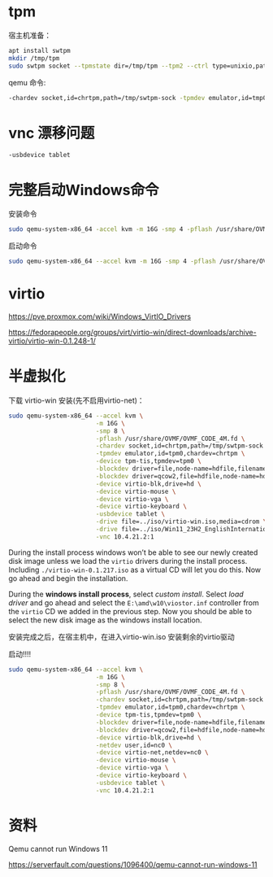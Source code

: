 # tpm

宿主机准备：

```sh
apt install swtpm
mkdir /tmp/tpm
sudo swtpm socket --tpmstate dir=/tmp/tpm --tpm2 --ctrl type=unixio,path=/tmp/swtpm-sock,mode=0777
```

qemu 命令:

```sh
-chardev socket,id=chrtpm,path=/tmp/swtpm-sock -tpmdev emulator,id=tmp0,chardev=chrtpm -device tpm-tis,tpmdev=tmp0
```

# vnc 漂移问题

```
-usbdevice tablet
```

# 完整启动Windows命令

安装命令

```sh
sudo qemu-system-x86_64 -accel kvm -m 16G -smp 4 -pflash /usr/share/OVMF/OVMF_CODE.fd -chardev socket,id=chrtpm,path=/tmp/swtpm-sock -tpmdev emulator,id=tmp0,chardev=chrtpm -device tpm-tis,tpmdev=tmp0 -hda hd.qcow2 -cdrom ../iso/Win11_23H2_EnglishInternational_x64v2.iso -boot order=d -usbdevice tablet -vnc 10.4.21.2:1
```

启动命令

```sh
sudo qemu-system-x86_64 --accel kvm -m 16G -smp 4 -pflash /usr/share/OVMF/OVMF_CODE_4M.fd -chardev socket,id=chrtpm,path=/tmp/swtpm-sock -tpmdev emulator,id=tpm0,chardev=chrtpm -device tpm-tis,tpmdev=tpm0 -hda hd.qcow2 -usbdevice tablet -vnc 10.4.21.2:1
```



# virtio

https://pve.proxmox.com/wiki/Windows_VirtIO_Drivers

https://fedorapeople.org/groups/virt/virtio-win/direct-downloads/archive-virtio/virtio-win-0.1.248-1/

# 半虚拟化

下载 virtio-win
安装(先不启用virtio-net)：

```sh
sudo qemu-system-x86_64 --accel kvm \
                        -m 16G \
                        -smp 8 \
                        -pflash /usr/share/OVMF/OVMF_CODE_4M.fd \
                        -chardev socket,id=chrtpm,path=/tmp/swtpm-sock \
                        -tpmdev emulator,id=tpm0,chardev=chrtpm \
                        -device tpm-tis,tpmdev=tpm0 \
                        -blockdev driver=file,node-name=hdfile,filename=hd.qcow2 \
                        -blockdev driver=qcow2,file=hdfile,node-name=hd \
                        -device virtio-blk,drive=hd \
                        -device virtio-mouse \
                        -device virtio-vga \
                        -device virtio-keyboard \
                        -usbdevice tablet \
                        -drive file=../iso/virtio-win.iso,media=cdrom \
                        -drive file=../iso/Win11_23H2_EnglishInternational_x64v2.iso,media=cdrom \
                        -vnc 10.4.21.2:1
```



During the install process windows won’t be able to see our newly created disk image unless we load the `virtio` drivers during the install process. Including `./virtio-win-0.1.217.iso` as a virtual CD will let you do this. Now go ahead and begin the installation.

During the **windows install process**, select *custom install*. Select *load driver* and go ahead and select the `E:\amd\w10\viostor.inf` controller from the `virtio` CD we added in the previous step. Now you should be able to select the new disk image as the windows install location.

安装完成之后，在宿主机中，在进入virtio-win.iso 安装剩余的virtio驱动



启动!!!!



```sh
sudo qemu-system-x86_64 --accel kvm \
                        -m 16G \
                        -smp 8 \
                        -pflash /usr/share/OVMF/OVMF_CODE_4M.fd \
                        -chardev socket,id=chrtpm,path=/tmp/swtpm-sock \
                        -tpmdev emulator,id=tpm0,chardev=chrtpm \
                        -device tpm-tis,tpmdev=tpm0 \
                        -blockdev driver=file,node-name=hdfile,filename=hd.qcow2 \
                        -blockdev driver=qcow2,file=hdfile,node-name=hd \
                        -device virtio-blk,drive=hd \
                        -netdev user,id=nc0 \
                        -device virtio-net,netdev=nc0 \
                        -device virtio-mouse \
                        -device virtio-vga \
                        -device virtio-keyboard \
                        -usbdevice tablet \
                        -vnc 10.4.21.2:1
```





# 资料

Qemu cannot run Windows 11

https://serverfault.com/questions/1096400/qemu-cannot-run-windows-11